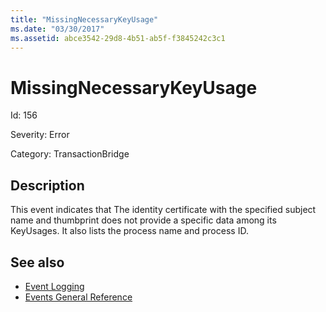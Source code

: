 ```yaml
---
title: "MissingNecessaryKeyUsage"
ms.date: "03/30/2017"
ms.assetid: abce3542-29d8-4b51-ab5f-f3845242c3c1
---
```

# MissingNecessaryKeyUsage
Id: 156  
  
 Severity: Error  
  
 Category: TransactionBridge  
  
## Description  
 This event indicates that The identity certificate with the specified subject name and thumbprint does not provide a specific data among its KeyUsages. It also lists the process name and process ID.  
  
## See also

- [Event Logging](index.md)
- [Events General Reference](events-general-reference.md)
